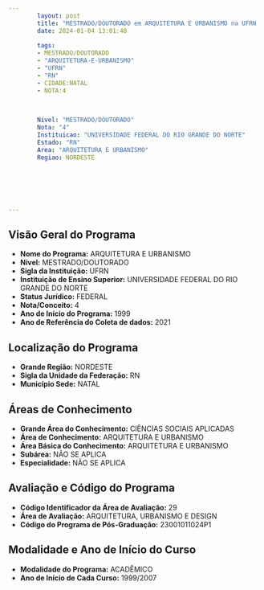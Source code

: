 ```yaml
---
        layout: post
        title: "MESTRADO/DOUTORADO em ARQUITETURA E URBANISMO na UFRN  "
        date: 2024-01-04 13:01:48
     
        tags:
        - MESTRADO/DOUTORADO
        - "ARQUITETURA-E-URBANISMO"
        - "UFRN"
        - "RN"
        - CIDADE:NATAL
        - NOTA:4
        
       

        Nivel: "MESTRADO/DOUTORADO"
        Nota: "4"
        Instituicao: "UNIVERSIDADE FEDERAL DO RIO GRANDE DO NORTE"
        Estado: "RN"
        Area: "ARQUITETURA E URBANISMO"
        Regiao: NORDESTE
        
        
        
        
        
        
---
```

## Visão Geral do Programa
- **Nome do Programa:** ARQUITETURA E URBANISMO
- **Nível:** MESTRADO/DOUTORADO
- **Sigla da Instituição:** UFRN
- **Instituição de Ensino Superior:** UNIVERSIDADE FEDERAL DO RIO GRANDE DO NORTE
- **Status Jurídico:** FEDERAL
- **Nota/Conceito:** 4
- **Ano de Início do Programa:** 1999
- **Ano de Referência do Coleta de dados:** 2021

## Localização do Programa
- **Grande Região:** NORDESTE
- **Sigla da Unidade da Federação:** RN
- **Município Sede:** NATAL

## Áreas de Conhecimento
- **Grande Área do Conhecimento:** CIÊNCIAS SOCIAIS APLICADAS
- **Área de Conhecimento:** ARQUITETURA E URBANISMO
- **Área Básica do Conhecimento:** ARQUITETURA E URBANISMO
- **Subárea:** NÃO SE APLICA
- **Especialidade:** NÃO SE APLICA

## Avaliação e Código do Programa
- **Código Identificador da Área de Avaliação:** 29
- **Área de Avaliação:** ARQUITETURA, URBANISMO E DESIGN
- **Código do Programa de Pós-Graduação:** 23001011024P1


## Modalidade e Ano de Início do Curso
- **Modalidade do Programa:** ACADÊMICO
- **Ano de Início de Cada Curso:** 1999/2007
